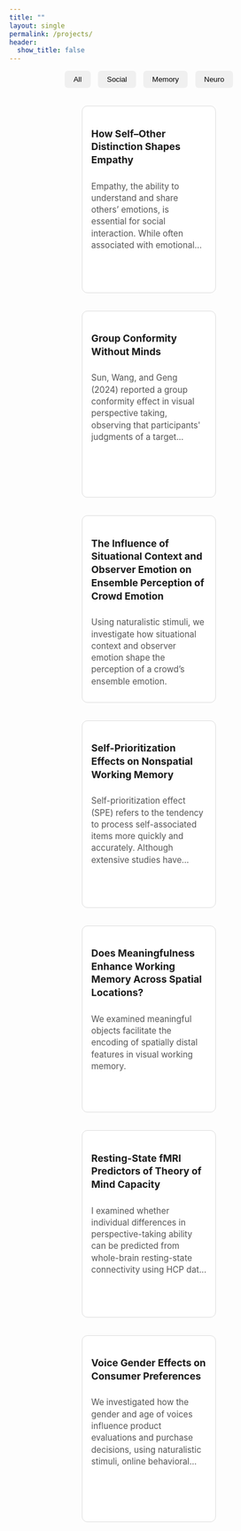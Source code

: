 ```yaml
---
title: ""
layout: single
permalink: /projects/
header:
  show_title: false
---
```


<div style="text-align:center; margin-bottom: 2rem;">
  <button class="filter-button" onclick="filterSelection('all')">All</button>
  <button class="filter-button" onclick="filterSelection('social')">Social</button>
  <button class="filter-button" onclick="filterSelection('memory')">Memory</button>
  <button class="filter-button" onclick="filterSelection('neuro')">Neuro</button>
</div>

<div class="project-cards">
  <a href="/projects/social/empathy_rtpj" class="card-link social">
    <div class="card">
      <h3>How Self–Other Distinction Shapes Empathy</h3>
      <p>Empathy, the ability to understand and share others’ emotions, is essential for social interaction. While often associated with emotional resonance, effective empathy also requires a clear distinction between self and other. The right temporoparietal junction (rTPJ), a region implicated in this distinction, has been shown to modulate empathic responses. However, prior work tends to treat empathy as a unitary process, overlooking its complex structure. Contemporary theories of pain empathy differentiate between automatic, bottom-up simulation and controlled, top-down regulation depending on context. These distinct components may rely on separable neural mechanisms. To address this, we apply multinomial processing tree (MPT) modeling to dissociate intentional empathy, unintentional empathy, and response bias. We then examine how rTPJ stimulation modulates each component, providing a more nuanced understanding of how self–other distinction contributes to empathic accuracy.</p>
    </div>
  </a>

  <a href="/projects/social/groupbias_perspectivetaking" class="card-link social">
    <div class="card">
      <h3>Group Conformity Without Minds</h3>
      <p>Sun, Wang, and Geng (2024) reported a group conformity effect in visual perspective taking, observing that participants' judgments of a target avatar’s viewpoint were biased toward the average viewpoint of surrounding avatars. This interpretation relies on the assumption that participants adopt the avatar’s perspective. However, such bias may alternatively arise from domain-general mechanisms, such as ensemble coding of directional information, without necessarily invoking social reasoning. To test this possibility, the present study replicates the original paradigm using non-social stimuli—specifically, replacing avatars with isosceles triangles. This manipulation is intended to eliminate any motivation for participants to attribute mental states to the stimuli, while preserving the directional cues present in the original task. If the effect is replicated under these non-social conditions, it would suggest that the observed bias reflects ensemble-based spatial coding, rather than social-cognitive processes.</p>
    </div>
  </a>

  <a href="/projects/social/cep" class="card-link social">
    <div class="card">
      <h3>The Influence of Situational Context and Observer Emotion on Ensemble Perception of Crowd Emotion</h3>
      <p>Using naturalistic stimuli, we investigate how situational context and observer emotion shape the perception of a crowd’s ensemble emotion.</p>
    </div>
  </a>

  <a href="/projects/memory/spe8vcs" class="card-link memory">
    <div class="card">
      <h3>Self-Prioritization Effects on Nonspatial Working Memory</h3>
      <p>Self-prioritization effect (SPE) refers to the tendency to process self-associated items more quickly and accurately. Although extensive studies have demonstrated the SPE on perception, findings regarding its effects on working memory (WM) remain inconsistent. Some studies reported improved WM speed and accuracy for self-associated items (Yin et al., 2019; Yin et al., 2019: Yin & Chen, 2024), while others failed to find such an effect (Constable et al., 2019). Investigating the SPE on WM is important for understanding egocentric biases in cognition, since maintaining and evaluating information in WM is fundamental to decision-making and cognitive control (Baddeley, 2003; D’Esposito & Postle, 2015).
The current study examined the SPE on shape-based WM across two experiments. Participants associated themselves and others with specific colors and completed a delayed matched-to-sample task (Experiment 1) or a reproduction task (Experiment 2) for the shapes of objects presented in each color. Results revealed no difference in WM responses for shapes between the self and other conditions, but WM responses for colors were faster in the self condition than in the other. Therefore, the current study limits the scope of self-prioritization to self-associated features, rather than to entire objects that contain those features.
</p>
    </div>
  </a>

  <a href="/projects/memory/meaningfulness" class="card-link memory">
    <div class="card">
      <h3>Does Meaningfulness Enhance Working Memory Across Spatial Locations?</h3>
      <p>We examined meaningful objects facilitate the encoding of spatially distal features in visual working memory.</p>
    </div>
  </a>

  <a href="/projects/neuro/predicting-empathy" class="card-link neuro">
    <div class="card">
      <h3>Resting-State fMRI Predictors of Theory of Mind Capacity</h3>
      <p>I examined whether individual differences in perspective-taking ability can be predicted from whole-brain resting-state connectivity using HCP data and SVM modeling.</p>
    </div>
  </a>

  <a href="/projects/neuro/voice-gender" class="card-link neuro">
    <div class="card">
      <h3>Voice Gender Effects on Consumer Preferences</h3>
      <p>We investigated how the gender and age of voices influence product evaluations and purchase decisions, using naturalistic stimuli, online behavioral tasks, and fNIRS neuroimaging.</p>
    </div>
  </a>
</div>

<script>
function filterSelection(category) {
  const links = document.querySelectorAll('.card-link');
  links.forEach(link => {
    if (category === 'all' || link.classList.contains(category)) {
      link.style.display = 'block';
    } else {
      link.style.display = 'none';
    }
  });
}
filterSelection('all');
</script>

<style>
/* Filter buttons */
.filter-button {
  padding: 0.5rem 1rem;
  margin: 0 0.3rem;
  background: #f0f0f0;
  border: none;
  border-radius: 6px;
  cursor: pointer;
  font-weight: 500;
}
.filter-button:hover {
  background: #e0e0e0;
}

/* Card grid layout */
.project-cards {
  display: flex;
  flex-wrap: wrap;
  justify-content: center;
  gap: 2rem;
  margin-top: 1.5rem;
}

.card-link {
  text-decoration: none;
  color: inherit;
  width: 48%;
  transition: transform 0.2s, box-shadow 0.2s;
}

.card-link:hover .card {
  box-shadow: 0 4px 12px rgba(0, 0, 0, 0.1);
  transform: translateY(-2px);
}

.card-link:hover h3,
.card-link:hover p {
  text-decoration: none;
  color: inherit;
}

.card {
  background: #fff;
  border: 1px solid #ddd;
  border-radius: 10px;
  padding: 0.8rem 1rem;
  height: 310px;
  display: flex;
  flex-direction: column;
  justify-content: flex-start;
  overflow: hidden;
}

.card h3 {
  font-size: 1.1rem;
  margin-bottom: 0.6rem;
  line-height: 1.35;
  word-break: break-word;
  overflow-wrap: break-word;
}

.card p {
  font-size: 0.95rem;
  color: #555;
  line-height: 1.4;
  display: -webkit-box;
  -webkit-line-clamp: 6;       /* 최대 줄 수 */
  -webkit-box-orient: vertical;
  overflow: hidden;
  text-overflow: ellipsis;
  white-space: normal;
}

/* Mobile responsiveness */
@media screen and (max-width: 768px) {
  .card-link {
    width: 100%;
    max-width: 95%;
  }
}
</style>
